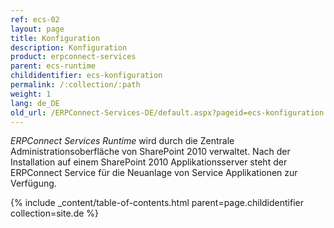 ```yaml
---
ref: ecs-02
layout: page
title: Konfiguration
description: Konfiguration
product: erpconnect-services
parent: ecs-runtime
childidentifier: ecs-konfiguration
permalink: /:collection/:path
weight: 1
lang: de_DE
old_url: /ERPConnect-Services-DE/default.aspx?pageid=ecs-konfiguration
---
```


*ERPConnect Services Runtime* wird durch die Zentrale Administrationsoberfläche von SharePoint 2010 verwaltet. Nach der Installation auf einem SharePoint 2010 Applikationsserver steht der ERPConnect Service für die Neuanlage von Service Applikationen zur Verfügung.

{% include _content/table-of-contents.html parent=page.childidentifier collection=site.de %}